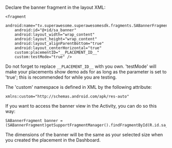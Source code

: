 Declare the banner fragment in the layout XML:
	
```
<fragment
	android:name="tv.superawesome.superawesomesdk.fragments.SABannerFragment"
	android:id="@+id/sa_banner"
	android:layout_width="wrap_content"
	android:layout_height="wrap_content"
	android:layout_alignParentBottom="true"
	android:layout_centerHorizontal="true"
	custom:placementID="__PLACEMENT_ID__"
	custom:testMode="true" />
```

Do not forget to replace `__PLACEMENT_ID__` with you own.
'testMode' will make your placements show demo ads for as long as the parameter is set to 'true'; this is recommended for while you are testing.

The 'custom' namespace is defined in XML by the following attribute:

```
xmlns:custom="http://schemas.android.com/apk/res-auto" 
```

If you want to access the banner view in the Activity, you can do so this way:
	
```
SABannerFragment banner = (SABannerFragment)getSupportFragmentManager().findFragmentById(R.id.sa_banner);
```

The dimensions of the banner will be the same as your selected size when you created the placement in the Dashboard.